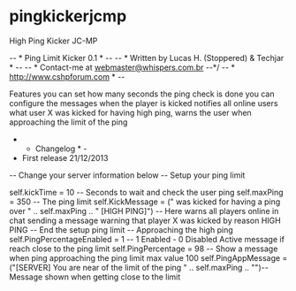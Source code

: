 pingkickerjcmp
==============

High Ping Kicker JC-MP

-- * Ping Limit Kicker 0.1 * --
-- * Written by Lucas H. (Stoppered) & Techjar * --
-- * Contact-me at webmaster@whispers.com.br --*/
-- * http://www.cshpforum.com * --


Features you can set how many seconds the ping check is done you can configure the messages when the player is kicked notifies all online users what user X was kicked for having high ping, warns the user when approaching the limit of the ping


- * Changelog * -
- First release 21/12/2013


  
  
-- Change your server information below
-- Setup your ping limit
		
self.kickTime = 10 -- Seconds to wait and check the user ping
self.maxPing = 350 -- The ping limit
self.KickMessage = (" was kicked for having a ping over " .. self.maxPing .. " [HIGH PING]") -- Here warns all players online in chat sending a message warning that player X was kicked by reason HIGH PING
-- End the setup ping limit
-- Approaching the high ping
self.PingPercentageEnabled = 1 -- 1 Enabled - 0 Disabled Active message if reach close to the ping limit
self.PingPercentage = 98 -- Show a message when ping approaching the ping limit max value 100
self.PingAppMessage = ("[SERVER] You are near of the limit of the ping " .. self.maxPing .. "")-- Message shown when getting close to the limit
